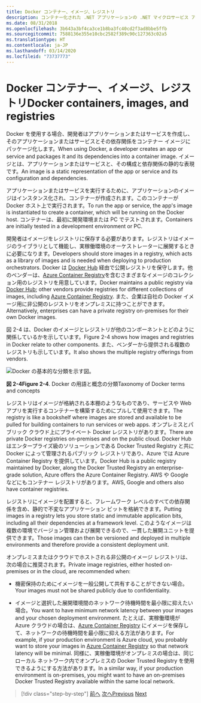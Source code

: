 ```yaml
---
title: Docker コンテナー、イメージ、レジストリ
description: コンテナー化された .NET アプリケーションの .NET マイクロサービス アーキテクチャ | Docker コンテナー、イメージ、レジストリ
ms.date: 08/31/2018
ms.openlocfilehash: 3b643a3bf4ca3ce1b8ba3fc40cd2f3ad8bbe5ffb
ms.sourcegitcommit: 7588136e355e10cbc2582f389c90c127363c02a5
ms.translationtype: HT
ms.contentlocale: ja-JP
ms.lasthandoff: 03/14/2020
ms.locfileid: "73737773"
---
```

# <a name="docker-containers-images-and-registries"></a><span data-ttu-id="8cfa7-103">Docker コンテナー、イメージ、レジストリ</span><span class="sxs-lookup"><span data-stu-id="8cfa7-103">Docker containers, images, and registries</span></span>

<span data-ttu-id="8cfa7-104">Docker を使用する場合、開発者はアプリケーションまたはサービスを作成し、そのアプリケーションまたはサービスとその依存関係をコンテナー イメージにパッケージ化します。</span><span class="sxs-lookup"><span data-stu-id="8cfa7-104">When using Docker, a developer creates an app or service and packages it and its dependencies into a container image.</span></span> <span data-ttu-id="8cfa7-105">イメージとは、アプリケーションまたはサービスと、その構成と依存関係の静的な表現です。</span><span class="sxs-lookup"><span data-stu-id="8cfa7-105">An image is a static representation of the app or service and its configuration and dependencies.</span></span>

<span data-ttu-id="8cfa7-106">アプリケーションまたはサービスを実行するために、アプリケーションのイメージはインスタンス化され、コンテナーが作成されます。このコンテナーが Docker ホスト上で実行されます。</span><span class="sxs-lookup"><span data-stu-id="8cfa7-106">To run the app or service, the app's image is instantiated to create a container, which will be running on the Docker host.</span></span> <span data-ttu-id="8cfa7-107">コンテナーは、最初に開発環境または PC でテストされます。</span><span class="sxs-lookup"><span data-stu-id="8cfa7-107">Containers are initially tested in a development environment or PC.</span></span>

<span data-ttu-id="8cfa7-108">開発者はイメージをレジストリに保存する必要があります。レジストリはイメージのライブラリとして機能し、実稼働環境のオーケストレーターに展開するときに必要になります。</span><span class="sxs-lookup"><span data-stu-id="8cfa7-108">Developers should store images in a registry, which acts as a library of images and is needed when deploying to production orchestrators.</span></span> <span data-ttu-id="8cfa7-109">Docker は [Docker Hub](https://hub.docker.com/) 経由で公開レジストリを保守します。他のベンダーは、[Azure Container Registry](https://azure.microsoft.com/services/container-registry/)を含むさまざまなイメージのコレクション用のレジストリを用意しています。</span><span class="sxs-lookup"><span data-stu-id="8cfa7-109">Docker maintains a public registry via [Docker Hub](https://hub.docker.com/); other vendors provide registries for different collections of images, including [Azure Container Registry](https://azure.microsoft.com/services/container-registry/).</span></span> <span data-ttu-id="8cfa7-110">また、企業は自社の Docker イメージ用に非公開のレジストリをオンプレミスに持つことができます。</span><span class="sxs-lookup"><span data-stu-id="8cfa7-110">Alternatively, enterprises can have a private registry on-premises for their own Docker images.</span></span>

<span data-ttu-id="8cfa7-111">図 2-4 は、Docker のイメージとレジストリが他のコンポーネントとどのように関係しているかを示しています。</span><span class="sxs-lookup"><span data-stu-id="8cfa7-111">Figure 2-4 shows how images and registries in Docker relate to other components.</span></span> <span data-ttu-id="8cfa7-112">また、ベンダーから提供される複数のレジストリも示しています。</span><span class="sxs-lookup"><span data-stu-id="8cfa7-112">It also shows the multiple registry offerings from vendors.</span></span>

![Docker の基本的な分類を示す図。](./media/docker-containers-images-registries/taxonomy-of-docker-terms-and-concepts.png)

<span data-ttu-id="8cfa7-114">**図 2-4**</span><span class="sxs-lookup"><span data-stu-id="8cfa7-114">**Figure 2-4**.</span></span> <span data-ttu-id="8cfa7-115">Docker の用語と概念の分類</span><span class="sxs-lookup"><span data-stu-id="8cfa7-115">Taxonomy of Docker terms and concepts</span></span>

<span data-ttu-id="8cfa7-116">レジストリはイメージが格納される本棚のようなものであり、サービスや Web アプリを実行するコンテナーを構築するためにプルして使用できます。</span><span class="sxs-lookup"><span data-stu-id="8cfa7-116">The registry is like a bookshelf where images are stored and available to be pulled for building containers to run services or web apps.</span></span> <span data-ttu-id="8cfa7-117">オンプレミスとパブリック クラウド上にプライベート Docker レジストリがあります。</span><span class="sxs-lookup"><span data-stu-id="8cfa7-117">There are private Docker registries on-premises and on the public cloud.</span></span> <span data-ttu-id="8cfa7-118">Docker Hub はエンタープライズ級のソリューションである Docker Trusted Registry と共に Docker によって管理されるパブリック レジストリであり、Azure では Azure Container Registry を提供しています。</span><span class="sxs-lookup"><span data-stu-id="8cfa7-118">Docker Hub is a public registry maintained by Docker, along the Docker Trusted Registry an enterprise-grade solution, Azure offers the Azure Container Registry.</span></span> <span data-ttu-id="8cfa7-119">AWS や Google などにもコンテナー レジストリがあります。</span><span class="sxs-lookup"><span data-stu-id="8cfa7-119">AWS, Google and others also have container registries.</span></span>

<span data-ttu-id="8cfa7-120">レジストリにイメージを配置すると、フレームワーク レベルのすべての依存関係を含め、静的で不変なアプリケーション ビットを格納できます。</span><span class="sxs-lookup"><span data-stu-id="8cfa7-120">Putting images in a registry lets you store static and immutable application bits, including all their dependencies at a framework level.</span></span> <span data-ttu-id="8cfa7-121">このようなイメージは複数の環境でバージョン管理および展開できるので、一貫した展開ユニットを提供できます。</span><span class="sxs-lookup"><span data-stu-id="8cfa7-121">Those images can then be versioned and deployed in multiple environments and therefore provide a consistent deployment unit.</span></span>

<span data-ttu-id="8cfa7-122">オンプレミスまたはクラウドでホストされる非公開のイメージ レジストリは、次の場合に推奨されます。</span><span class="sxs-lookup"><span data-stu-id="8cfa7-122">Private image registries, either hosted on-premises or in the cloud, are recommended when:</span></span>

- <span data-ttu-id="8cfa7-123">機密保持のためにイメージを一般公開して共有することができない場合。</span><span class="sxs-lookup"><span data-stu-id="8cfa7-123">Your images must not be shared publicly due to confidentiality.</span></span>

- <span data-ttu-id="8cfa7-124">イメージと選択した展開環境間のネットワーク待機時間を最小限に抑えたい場合。</span><span class="sxs-lookup"><span data-stu-id="8cfa7-124">You want to have minimum network latency between your images and your chosen deployment environment.</span></span> <span data-ttu-id="8cfa7-125">たとえば、実稼働環境が Azure クラウドの場合は、[Azure Container Registry](https://azure.microsoft.com/services/container-registry/) にイメージを保存して、ネットワークの待機時間を最小限に抑える方法があります。</span><span class="sxs-lookup"><span data-stu-id="8cfa7-125">For example, if your production environment is Azure cloud, you probably want to store your images in [Azure Container Registry](https://azure.microsoft.com/services/container-registry/) so that network latency will be minimal.</span></span> <span data-ttu-id="8cfa7-126">同様に、実稼働環境がオンプレミスの場合は、同じローカル ネットワーク内でオンプレミスの Docker Trusted Registry を使用できるようにする方法があります。</span><span class="sxs-lookup"><span data-stu-id="8cfa7-126">In a similar way, if your production environment is on-premises, you might want to have an on-premises Docker Trusted Registry available within the same local network.</span></span>

>[!div class="step-by-step"]
><span data-ttu-id="8cfa7-127">[前へ](docker-terminology.md)
>[次へ](../net-core-net-framework-containers/index.md)</span><span class="sxs-lookup"><span data-stu-id="8cfa7-127">[Previous](docker-terminology.md)
[Next](../net-core-net-framework-containers/index.md)</span></span>

